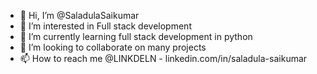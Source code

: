 - 👋 Hi, I’m @SaladulaSaikumar
- 👀 I’m interested in Full stack development
- 🌱 I’m currently learning full stack development in python
- 💞️ I’m looking to collaborate on many projects
- 📫 How to reach me  @LINKDELN  -   linkedin.com/in/saladula-saikumar  

<!---
SaladulaSai/SaladulaSai is a ✨ special ✨ repository because its `README.md` (this file) appears on your GitHub profile.
You can click the Preview link to take a look at your changes.
--->
